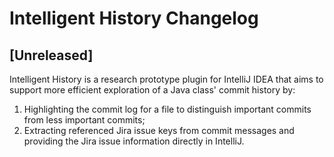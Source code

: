 <!-- Keep a Changelog guide -> https://keepachangelog.com -->

# Intelligent History Changelog

## [Unreleased]

Intelligent History is a research prototype plugin for IntelliJ IDEA that aims to support more efficient exploration of
a Java class' commit history by:

1. Highlighting the commit log for a file to distinguish important commits from less important commits;
2. Extracting referenced Jira issue keys from commit messages and providing the Jira issue information directly in IntelliJ.